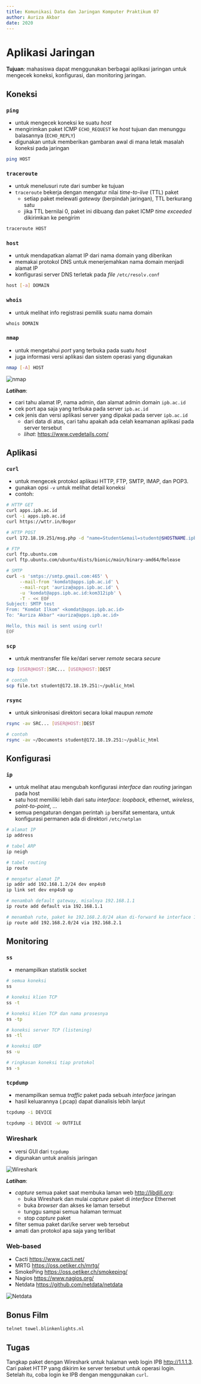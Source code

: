 ```yaml
---
title: Komunikasi Data dan Jaringan Komputer Praktikum 07
author: Auriza Akbar
date: 2020
---
```


# Aplikasi Jaringan

**Tujuan**: mahasiswa dapat menggunakan berbagai aplikasi jaringan untuk
mengecek koneksi, konfigurasi, dan monitoring jaringan.


## Koneksi


### `ping`

- untuk mengecek koneksi ke suatu *host*
- mengirimkan paket ICMP `ECHO_REQUEST` ke *host* tujuan dan menunggu balasannya (`ECHO_REPLY`)
- digunakan untuk memberikan gambaran awal di mana letak masalah koneksi pada jaringan

```bash
ping HOST
```

### `traceroute`

- untuk menelusuri rute dari sumber ke tujuan
- `traceroute` bekerja dengan mengatur nilai *time-to-live* (TTL) paket
    - setiap paket melewati *gateway* (berpindah jaringan), TTL berkurang satu
    - jika TTL bernilai 0, paket ini dibuang dan paket ICMP *time exceeded* dikirimkan ke pengirim

```bash
traceroute HOST
```

### `host`

- untuk mendapatkan alamat IP dari nama domain yang diberikan
- memakai protokol DNS untuk menerjemahkan nama domain menjadi alamat IP
- konfigurasi server DNS terletak pada *file* `/etc/resolv.conf`

```bash
host [-a] DOMAIN
```

### `whois`

- untuk melihat info registrasi pemilik suatu nama domain

```bash
whois DOMAIN
```

### `nmap`

- untuk mengetahui *port* yang terbuka pada suatu *host*
- juga informasi versi aplikasi dan sistem operasi yang digunakan

```bash
nmap [-A] HOST
```

![nmap](etc/7/nmap.jpg)


**_Latihan_**:

- cari tahu alamat IP, nama admin, dan alamat admin domain `ipb.ac.id`
- cek port apa saja yang terbuka pada server `ipb.ac.id`
- cek jenis dan versi aplikasi server yang dipakai pada server `ipb.ac.id`
    - dari data di atas, cari tahu apakah ada celah keamanan aplikasi pada server tersebut
    - *lihat*: <https://www.cvedetails.com/>

## Aplikasi

### `curl`

- untuk mengecek protokol aplikasi HTTP, FTP, SMTP, IMAP, dan POP3.
- gunakan opsi `-v` untuk melihat detail koneksi
- contoh:

```bash
# HTTP GET
curl apps.ipb.ac.id
curl -i apps.ipb.ac.id
curl https://wttr.in/Bogor

# HTTP POST
curl 172.18.19.251/msg.php -d "name=Student&email=student@$HOSTNAME.ipb.ac.id&msg=Hello&op=Add"

# FTP
curl ftp.ubuntu.com
curl ftp.ubuntu.com/ubuntu/dists/bionic/main/binary-amd64/Release

# SMTP
curl -s 'smtps://smtp.gmail.com:465' \
     --mail-from 'komdat@apps.ipb.ac.id' \
     --mail-rcpt 'auriza@apps.ipb.ac.id' \
     -u 'komdat@apps.ipb.ac.id:kom312ipb' \
     -T - << EOF
Subject: SMTP test
From: "Komdat Ilkom" <komdat@apps.ipb.ac.id>
To: "Auriza Akbar" <auriza@apps.ipb.ac.id>

Hello, this mail is sent using curl!
EOF
```

### `scp`

- untuk mentransfer file ke/dari server *remote* secara *secure*

```bash
scp [USER@HOST:]SRC... [USER@HOST:]DEST

# contoh
scp file.txt student@172.18.19.251:~/public_html
```

### `rsync`

- untuk sinkronisasi direktori secara lokal maupun *remote*

```bash
rsync -av SRC... [USER@HOST:]DEST

# contoh
rsync -av ~/Documents student@172.18.19.251:~/public_html
```

## Konfigurasi

### `ip`

- untuk melihat atau mengubah konfigurasi *interface* dan *routing* jaringan pada host
- satu host memiliki lebih dari satu *interface*: *loopback*, ethernet, *wireless*, *point-to-point*, ...
- semua pengaturan dengan perintah `ip` bersifat sementara, untuk konfigurasi permanen ada di direktori `/etc/netplan`

```bash
# alamat IP
ip address

# tabel ARP
ip neigh

# tabel routing
ip route

# mengatur alamat IP
ip addr add 192.168.1.2/24 dev enp4s0
ip link set dev enp4s0 up

# menambah default gateway, misalnya 192.168.1.1
ip route add default via 192.168.1.1

# menambah rute, paket ke 192.168.2.0/24 akan di-forward ke interface 192.168.2.1
ip route add 192.168.2.0/24 via 192.168.2.1
```

## Monitoring

### `ss`

- menampilkan statistik socket

```bash
# semua koneksi
ss

# koneksi klien TCP
ss -t

# koneksi klien TCP dan nama prosesnya
ss -tp

# koneksi server TCP (listening)
ss -tl

# koneksi UDP
ss -u

# ringkasan koneksi tiap protokol
ss -s
```


### `tcpdump`

- menampilkan semua *traffic* paket pada sebuah *interface* jaringan
- hasil keluarannya (.pcap) dapat dianalisis lebih lanjut

```bash
tcpdump -i DEVICE

tcpdump -i DEVICE -w OUTFILE
```

### Wireshark

- versi GUI dari `tcpdump`
- digunakan untuk analisis jaringan

![Wireshark](etc/7/wireshark-http.png)

**_Latihan_**:

- *capture* semua paket saat membuka laman web <http://libdill.org>:
    - buka Wireshark dan mulai *capture* paket di *interface* Ethernet
    - buka *browser* dan akses ke laman tersebut
    - tunggu sampai semua halaman termuat
    - stop *capture* paket
- filter semua paket dari/ke server web tersebut
- amati dan protokol apa saja yang terlibat

### Web-based

- Cacti <https://www.cacti.net/>
- MRTG <https://oss.oetiker.ch/mrtg/>
- SmokePing <https://oss.oetiker.ch/smokeping/>
- Nagios <https://www.nagios.org/>
- Netdata <https://github.com/netdata/netdata>

![Netdata](etc/7/netdata.png)

## Bonus Film

```bash
telnet towel.blinkenlights.nl
```

## Tugas

Tangkap paket dengan Wireshark untuk halaman web login IPB <http://1.1.1.3>.
Cari paket HTTP yang dikirim ke server tersebut untuk operasi login.
Setelah itu, coba login ke IPB dengan menggunakan `curl`.

<!--
curl 1.1.1.3/ac_portal/login.php -d 'opr=pwdLogin&userName=komdat&pwd=kom312ipb'
curl 1.1.1.3/ac_portal/login.php -d 'opr=logout'

curl 1.1.1.3/ac_portal/login.php -d 'opr=pwdLogin&userName=komdat&pwd=ba5f5b61d71a7b3096ef&auth_tag=1582714193150'
curl 1.1.1.3/homepage/logout
-->

